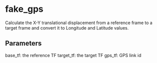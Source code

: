 # fake_gps
Calculate the X-Y translational displacement from a reference frame to a target frame and convert it to Longitude and Latitude values. 


## Parameters
base_tf: the reference TF 
target_tf: the target TF
gps_tf: GPS link id


